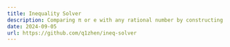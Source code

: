 ```yaml
---
title: Inequality Solver
description: Comparing π or e with any rational number by constructing definite integrals.
date: 2024-09-05
url: https://github.com/q1zhen/ineq-solver
---
```

